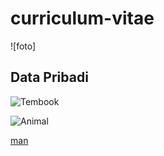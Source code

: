 # curriculum-vitae  
![foto]

## Data Pribadi

![Tembook](https://lampukecildotcom.files.wordpress.com/2014/12/gambar-foto-kim-soo-hyun-4.jpg)

![Animal](https://encrypted-tbn0.gstatic.com/images?q=tbn%3AANd9GcRBoq1WxHo2BTtCqtTCtWxnHM6WoFIzfkhEjg&usqp=CAU)

[man](https://www.kanalaceh.com/wp-content/uploads/2017/02/gambar-foto-baby-arab-cakep-imut.jpg)

